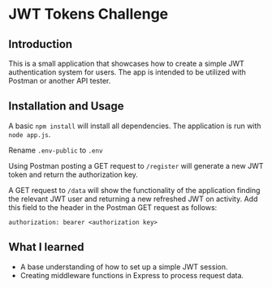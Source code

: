 # JWT Tokens Challenge

## Introduction

This is a small application that showcases how to create a simple JWT authentication system for users. The app is intended to be utilized with Postman or another API tester.

## Installation and Usage

A basic `npm install` will install all dependencies. The application is run with `node app.js`.

Rename `.env-public` to `.env`

Using Postman posting a GET request to `/register` will generate a new JWT token and return the authorization key.

A GET request to `/data` will show the functionality of the application finding the relevant JWT user and returning a new refreshed JWT on activity. Add this field to the header in the Postman GET request as follows:

`authorization: bearer <authorization key>`


## What I learned

- A base understanding of how to set up a simple JWT session.
- Creating middleware functions in Express to process request data.